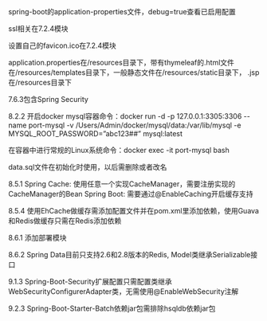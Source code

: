 spring-boot的application-properties文件，debug=true查看已启用配置

ssl相关在7.2.4模块

设置自己的favicon.ico在7.2.4模块

application.properties在/resources目录下，带有thymeleaf的.html文件在/resources/templates目录下，一般静态文件在/resources/static目录下，
.jsp在/resources目录下

7.6.3包含Spring Security

8.2.2
开启docker mysql容器命令：docker run -d -p 127.0.0.1:3305:3306 --name port-mysql -v /Users/Admin/docker/mysql/data:/var/lib/mysql -e MYSQL_ROOT_PASSWORD=”abc123##” mysql:latest

在容器中进行常规的Linux系统命令：docker exec -it port-mysql bash

data.sql文件在初始化时使用，以后需删除或者改名

8.5.1
Spring Cache: 使用任意一个实现CacheManager，需要注册实现的CacheManager的Bean
Spring Boot: 需要通过@EnableCaching开启缓存支持

8.5.4
使用EhCache做缓存需添加配置文件并在pom.xml里添加依赖，使用Guava和Redis做缓存只需在Redis添加依赖

8.6.1
添加部署模块

8.6.2
Spring Data目前只支持2.6和2.8版本的Redis, Model类继承Serializable接口

9.1.3
Spring-Boot-Security扩展配置只需配置类继承WebSecurityConfigurerAdapter类，无需使用@EnableWebSecurity注解

9.2.3
Spring-Boot-Starter-Batch依赖jar包需排除hsqldb依赖jar包